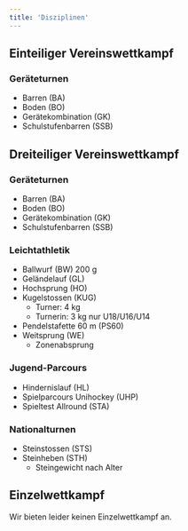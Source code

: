 ```yaml
---
title: 'Disziplinen'
---
```


Einteiliger Vereinswettkampf
----------------------------

### Geräteturnen

* Barren (BA)
* Boden (BO)
* Gerätekombination (GK)
* Schulstufenbarren (SSB)


Dreiteiliger Vereinswettkampf
-----------------------------

###  Geräteturnen

* Barren (BA)
* Boden (BO)
* Gerätekombination (GK)
* Schulstufenbarren (SSB)

### Leichtathletik

* Ballwurf (BW) 200 g
* Geländelauf (GL)
* Hochsprung (HO)
* Kugelstossen (KUG)
  * Turner: 4 kg
  * Turnerin: 3 kg nur U18/U16/U14
* Pendelstafette 60 m (PS60)
* Weitsprung (WE)
  * Zonenabsprung

### Jugend-Parcours

* Hindernislauf (HL)
* Spielparcours Unihockey (UHP)
* Spieltest Allround (STA)

### Nationalturnen

* Steinstossen (STS)
* Steinheben (STH)
  * Steingewicht nach Alter



Einzelwettkampf
---------------

Wir bieten leider keinen Einzelwettkampf an.
